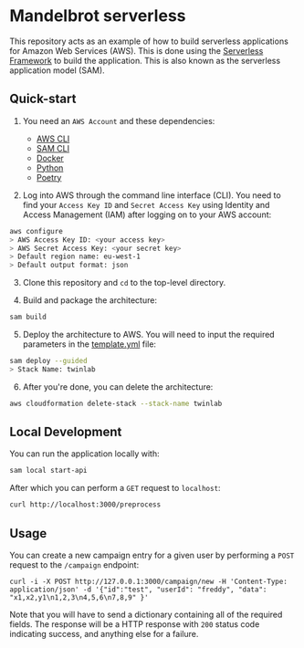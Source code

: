 # Mandelbrot serverless

This repository acts as an example of how to build serverless applications for Amazon Web Services (AWS).
This is done using the [Serverless Framework](https://serverless.com/) to build the application. This is also
known as the serverless application model (SAM).

## Quick-start

1. You need an `AWS Account` and these dependencies:
   - [AWS CLI](https://docs.aws.amazon.com/cli/latest/userguide/getting-started-install.html#getting-started-install-instructions)
   - [SAM CLI](https://docs.aws.amazon.com/serverless-application-model/latest/developerguide/serverless-sam-cli-install.html)
   - [Docker](https://www.docker.com/)
   - [Python](https://www.python.org/)
   - [Poetry](https://python-poetry.org/docs/#installation)

2. Log into AWS through the command line interface (CLI). 
You need to find your `Access Key ID` and `Secret Access Key` using Identity and Access Management (IAM) after logging on to your AWS account:
```bash
aws configure
> AWS Access Key ID: <your access key>
> AWS Secret Access Key: <your secret key>
> Default region name: eu-west-1
> Default output format: json
```

3. Clone this repository and `cd` to the top-level directory.

4. Build and package the architecture:
```bash
sam build
```

<!-- TODO: Rewrite this -->
5. Deploy the architecture to AWS. You will need to input the required parameters in the [template.yml](template.yml) file:
```bash
sam deploy --guided
> Stack Name: twinlab
```

<!-- TODO: Rewrite this -->
6. After you're done, you can delete the architecture:
```bash
aws cloudformation delete-stack --stack-name twinlab
```

## Local Development

You can run the application locally with:
```bash
sam local start-api
```
After which you can perform a `GET` request to `localhost`: <!-- TODO: Rewrite this -->
```bash
curl http://localhost:3000/preprocess
```

## Usage

<!-- TODO: Rewrite this -->
You can create a new campaign entry for a given user by performing a `POST` request to the `/campaign` endpoint:
```shell
curl -i -X POST http://127.0.0.1:3000/campaign/new -H 'Content-Type: application/json' -d '{"id":"test", "userId": "freddy", "data": "x1,x2,y1\n1,2,3\n4,5,6\n7,8,9" }'
```
Note that you will have to send a dictionary containing all of the required fields. The response will be a HTTP response with `200` status code indicating success, and anything else for a failure.
